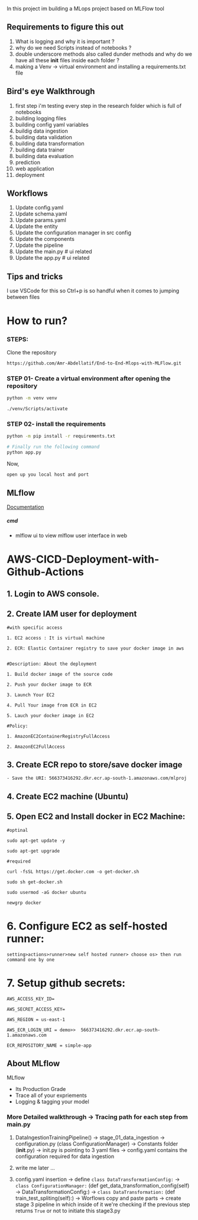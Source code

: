 In this project im building a MLops project based on MLFlow tool

## Requirements to figure this out

1. What is logging and why it is important ?
2. why do we need Scripts instead of notebooks ?
3. double underscore methods also called dunder methods and why do we have all these __init__ files inside each folder ?
4. making a Venv -> virtual environment and installing a requirements.txt file


## Bird's eye Walkthrough 
1. first step i'm testing every step in the research folder which is full of notebooks
2. building logging files
3. building config yaml variables
4. buildig data ingestion 
5. building data validation
6. building data transformation
7. building data trainer
8. building data evaluation
9. prediction
10. web application
11. deployment


## Workflows

1. Update config.yaml
2. Update schema.yaml
3. Update params.yaml
4. Update the entity
5. Update the configuration manager in src config
6. Update the components
7. Update the pipeline 
8. Update the main.py   # ui related
9. Update the app.py    # ui related

## Tips and tricks
I use VSCode for this so Ctrl+p is so handful when it comes to jumping between files


# How to run?
### STEPS:

Clone the repository

```bash
https://github.com/Amr-Abdellatif/End-to-End-Mlops-with-MLFlow.git
```
### STEP 01- Create a virtual environment after opening the repository

```bash
python -m venv venv
```

```bash
./venv/Scripts/activate
```


### STEP 02- install the requirements
```bash
python -m pip install -r requirements.txt
```


```bash
# Finally run the following command
python app.py
```

Now,
```bash
open up you local host and port
```



## MLflow

[Documentation](https://mlflow.org/docs/latest/index.html)


##### cmd
- mlflow ui to view mlflow user interface in web

# AWS-CICD-Deployment-with-Github-Actions

## 1. Login to AWS console.

## 2. Create IAM user for deployment

	#with specific access

	1. EC2 access : It is virtual machine

	2. ECR: Elastic Container registry to save your docker image in aws


	#Description: About the deployment

	1. Build docker image of the source code

	2. Push your docker image to ECR

	3. Launch Your EC2 

	4. Pull Your image from ECR in EC2

	5. Lauch your docker image in EC2

	#Policy:

	1. AmazonEC2ContainerRegistryFullAccess

	2. AmazonEC2FullAccess

	
## 3. Create ECR repo to store/save docker image
    - Save the URI: 566373416292.dkr.ecr.ap-south-1.amazonaws.com/mlproj

	
## 4. Create EC2 machine (Ubuntu) 

## 5. Open EC2 and Install docker in EC2 Machine:
	
	
	#optinal

	sudo apt-get update -y

	sudo apt-get upgrade
	
	#required

	curl -fsSL https://get.docker.com -o get-docker.sh

	sudo sh get-docker.sh

	sudo usermod -aG docker ubuntu

	newgrp docker
	
# 6. Configure EC2 as self-hosted runner:
    setting>actions>runner>new self hosted runner> choose os> then run command one by one


# 7. Setup github secrets:

    AWS_ACCESS_KEY_ID=

    AWS_SECRET_ACCESS_KEY=

    AWS_REGION = us-east-1

    AWS_ECR_LOGIN_URI = demo>>  566373416292.dkr.ecr.ap-south-1.amazonaws.com

    ECR_REPOSITORY_NAME = simple-app




## About MLflow 
MLflow

 - Its Production Grade
 - Trace all of your expriements
 - Logging & tagging your model



### More Detailed walkthrough -> Tracing path for each step from main.py
1. DataIngestionTrainingPipeline() -> stage_01_data_ingestion -> configuration.py (class ConfigurationManager) -> Constants folder (__init__.py) -> init.py is pointing to 3 yaml files -> config.yaml contains the configuration required for data ingestion

2. write me later ...

3. config.yaml insertion -> define `class DataTransformationConfig:` -> `class ConfigurationManager:` (def get_data_transformation_config(self) -> DataTransformationConfig:) -> `class DataTransformation:` (def train_test_spliting(self):) -> Worflows copy and paste parts -> create stage 3 pipeline in which inside of it we're checking if the previous step returns `True` or not to initiate this stage3.py 
